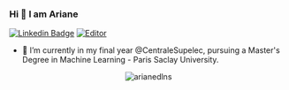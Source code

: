 ### Hi 👋 I am Ariane 
[![Linkedin Badge](https://img.shields.io/badge/-ArianeDlns-blue?style=flat-square&logo=Linkedin&logoColor=white&link=https://www.linkedin.com/in/ArianeDlns/)](https://www.linkedin.com/in/ariane-dalens/)
[![Editor](https://img.shields.io/badge/Editor-VSCode-blue?style=flat-square&logo=visual-studio-code&logoColor=white)](https://code.visualstudio.com/)

- 🔭 I’m currently in my final year @CentraleSupelec, pursuing a Master's Degree in Machine Learning - Paris Saclay University.

<p align="center"> <img src="https://github-readme-stats.vercel.app/api?username=arianedlns&show_icons=true&count_private=true&theme=gotham" alt="arianedlns" />

<!--
**ArianeDlns/ArianeDlns** is a ✨ _special_ ✨ repository because its `README.md` (this file) appears on your GitHub profile.

Here are some ideas to get you started:

- 🔭 I’m currently working on ...
- 🌱 I’m currently learning ...
- 👯 I’m looking to collaborate on ...
- 🤔 I’m looking for help with ...
- 💬 Ask me about ...
- 📫 How to reach me: ...
- 😄 Pronouns: ...
- ⚡ Fun fact: ...
-->
